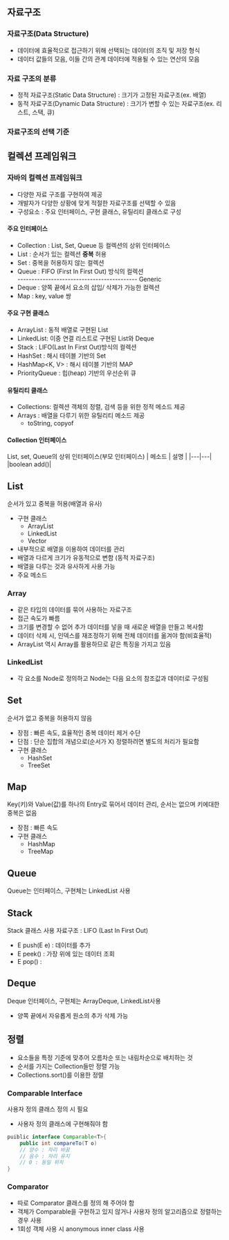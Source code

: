 ## 자료구조
### 자료구조(Data Structure)
 - 데이터에 효율적으로 접근하기 위해 선택되는 데이터의 조직 및 저장 형식
 - 데이터 값들의 모음, 이들 간의 관계 데이터에 적용될 수 있는 연산의 모음
### 자료 구조의 분류
 - 정적 자료구조(Static Data Structure) : 크기가 고정된 자료구조(ex. 배열)
 - 동적 자료구조(Dynamic Data Structure) : 크기가 변할 수 있는 자료구조(ex. 리스트, 스택, 큐)
### 자료구조의 선택 기준


## 컬렉션 프레임워크
### 자바의 컬렉션 프레임워크
 - 다양한 자료 구조를 구현하여 제공
 - 개발자가 다양한 상황에 맞게 적절한 자료구조를 선택할 수 있음
 - 구성요소 : 주요 인터페이스, 구현 클래스, 유틸리티 클래스로 구성
#### 주요 인터페이스 
 - Collection : List, Set, Queue 등 컬렉션의 상위 인터페이스
 - List : 순서가 있는 컬렉션 **중복** 허용
 - Set : 중복을 허용하지 않는 컬렉션
 - Queue : FIFO (First In First Out) 방식의 컬렉션   
  ------------------------------------------- Generic
 - Deque : 양쪽 끝에서 요소의 삽입/ 삭제가 가능한 컬렉션
 - Map : key, value 쌍
#### 주요 구현 클래스
 - ArrayList : 동적 배열로 구현된 List
 - LinkedList: 이중 연결 리스트로 구현된 List와 Deque
 - Stack : LIFO(Last In First Out)방식의 컬렉션
 - HashSet : 해시 테이블 기반의 Set
 - HashMap<K, V> : 해시 테이블 기반의 MAP
 - PriorityQueue : 힙(heap) 기반의 우선순위 큐
#### 유틸리티 클래스
 - Collections: 컬렉션 객체의 정렬, 검색 등을 위한 정적 메소드 제공
 - Arrays : 배열을 다루기 위한 유틸리티 메소드 제공
    - toString, copyof

#### Collection 인터페이스 
List, set, Queue의 상위 인터페이스(부모 인터페이스)
| 메소드 | 설명 |
|---|---|
|boolean add()|









## List
순서가 있고 중복을 허용(배열과 유사)
 - 구현 클래스
    - ArrayList
    - LinkedList
    - Vector
 - 내부적으로 배열을 이용하여 데이터를 관리
 - 배열과 다르게 크기가 유동적으로 변함 (동적 자료구조)
 - 배열을 다루는 것과 유사하게 사용 가능
 - 주요 메소드

### Array
 - 같은 타입의 데이터를 묶어 사용하는 자료구조
 - 접근 속도가 빠름
 - 크기를 변경할 수 없어 추가 데이터를 넣을 때 새로운 배열을 만들고 복사함
 - 데이터 삭제 시, 인덱스를 재조정하기 위해 전체 데이터를 옮겨야 함(비효율적)
 - ArrayList 역시 Array를 활용하므로 같은 특징을 가지고 있음

### LinkedList
 - 각 요소를 Node로 정의하고 Node는 다음 요소의 참조값과 데이터로 구성됨


## Set
순서가 없고 중복을 허용하지 않음
 - 장점 : 빠른 속도, 효율적인 중복 데이터 제거 수단
 - 단점 : 단순 집합의 개념으로(순서가 X) 정렬하려면 별도의 처리가 필요함
 - 구현 클래스
    - HashSet
    - TreeSet

## Map
Key(키)와 Value(값)를 하나의 Entry로 묶어서 데이터 관리, 순서는 없으며 키에대한 중복은 없음
 - 장점 : 빠른 속도
 - 구현 클래스
    - HashMap
    - TreeMap

## Queue
Queue는 인터페이스, 구현체는 LinkedList 사용

## Stack
Stack 클래스 사용
자료구조 : LIFO (Last In First Out)
 - E push(E e) : 데이터를 추가
 - E peek() : 가장 위에 있는 데이터 조회
 - E pop() : 

## Deque
Deque 인터페이스, 구현체는 ArrayDeque, LinkedList사용
- 양쪽 끝에서 자유롭게 원소의 추가 삭제 가능

## 정렬
 - 요소들을 특정 기준에 맞추어 오름차순 또는 내림차순으로 배치하는 것
 - 순서를 가지는 Collection들만 정렬 가능
 - Collections.sort()를 이용한 정렬

### Comparable Interface
사용자 정의 클래스 정의 시 필요
 - 사용자 정의 클래스에 구현해줘야 함
```java
puiblic interface Comparable<T>{
    public int compareTo(T o)
    // 양수 : 자리 바꿈
    // 음수 : 자리 유지
    // 0 : 동일 위치
}
```


### Comparator
 - 따로 Comparator 클래스를 정의 해 주어야 함
 - 객체가 Comparable을 구현하고 있지 않거나 사용자 정의 알고리즘으로 정렬하는 경우 사용
 - 1회성 객체 사용 시 anonymous inner class 사용
